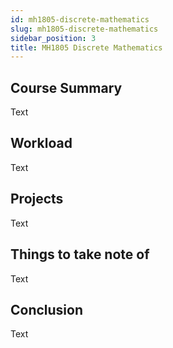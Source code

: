 ```yaml
---
id: mh1805-discrete-mathematics
slug: mh1805-discrete-mathematics
sidebar_position: 3
title: MH1805 Discrete Mathematics
---
```


## Course Summary

Text

## Workload

Text

## Projects

Text

## Things to take note of

Text

## Conclusion

Text
